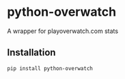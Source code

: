 # python-overwatch
A wrapper for playoverwatch.com stats

Installation
------------

    pip install python-overwatch

